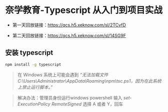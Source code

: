 # 奈学教育-Typescript 从入门到项目实战

- 第一天回放链接：https://qcs.h5.xeknow.com/sl/2TCvfD

- 第二天回放链接：https://qcs.h5.xeknow.com/sl/14SG9F



## 安装 typescript
```bash
npm install -g typescript
```

> 在 Windows 系统上可能会遇到 *“无法加载文件C:\Users\Administrator\AppData\Roaming\npm\tsc.ps1，因为在此系统上禁止运行脚本。”*

> 解决办法：管理员身份运行windows powershell 输入 *set-ExecutionPolicy RemoteSigned* 选择 A 或者 Y，回车